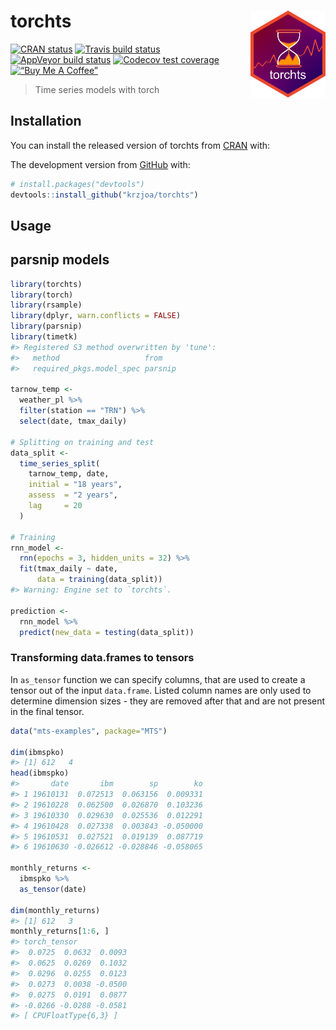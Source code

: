 
<!-- README.md is generated from README.Rmd. Please edit that file -->

# torchts <img src='man/figures/logo.png' align="right" height="139" />

<!-- badges: start -->

[![CRAN
status](https://www.r-pkg.org/badges/version/torchts)](https://CRAN.R-project.org/package=torchts)
[![Travis build
status](https://travis-ci.com/krzjoa/torchts.svg?branch=master)](https://travis-ci.com/krzjoa/torchts)
[![AppVeyor build
status](https://ci.appveyor.com/api/projects/status/github/krzjoa/torchts?branch=master&svg=true)](https://ci.appveyor.com/project/krzjoa/torchts)
[![Codecov test coverage](https://codecov.io/gh/krzjoa/torchts/branch/master/graph/badge.svg)](https://codecov.io/gh/krzjoa/torchts?branch=master)
[![“Buy Me A
Coffee”](https://www.buymeacoffee.com/assets/img/custom_images/orange_img.png)](https://www.buymeacoffee.com/kjoachimiak)
<!-- badges: end -->

> Time series models with torch

## Installation

You can install the released version of torchts from
[CRAN](https://CRAN.R-project.org) with:

The development version from [GitHub](https://github.com/) with:

``` r
# install.packages("devtools")
devtools::install_github("krzjoa/torchts")
```

## Usage

## parsnip models

``` r
library(torchts)
library(torch)
library(rsample)
library(dplyr, warn.conflicts = FALSE)
library(parsnip)
library(timetk)
#> Registered S3 method overwritten by 'tune':
#>   method                   from   
#>   required_pkgs.model_spec parsnip

tarnow_temp <- 
  weather_pl %>% 
  filter(station == "TRN") %>% 
  select(date, tmax_daily)

# Splitting on training and test
data_split <- 
  time_series_split(
    tarnow_temp, date, 
    initial = "18 years",
    assess  = "2 years", 
    lag     = 20
  )

# Training 
rnn_model <- 
  rnn(epochs = 3, hidden_units = 32) %>% 
  fit(tmax_daily ~ date, 
      data = training(data_split))
#> Warning: Engine set to `torchts`.

prediction <-
  rnn_model %>%
  predict(new_data = testing(data_split))
```

### Transforming data.frames to tensors

In `as_tensor` function we can specify columns, that are used to create
a tensor out of the input `data.frame`. Listed column names are only
used to determine dimension sizes - they are removed after that and are
not present in the final tensor.

``` r
data("mts-examples", package="MTS")

dim(ibmspko)
#> [1] 612   4
head(ibmspko)
#>       date       ibm        sp        ko
#> 1 19610131  0.072513  0.063156  0.009331
#> 2 19610228  0.062500  0.026870  0.103236
#> 3 19610330  0.029630  0.025536  0.012291
#> 4 19610428  0.027338  0.003843 -0.050000
#> 5 19610531  0.027521  0.019139  0.087719
#> 6 19610630 -0.026612 -0.028846 -0.058065

monthly_returns <- 
  ibmspko %>% 
  as_tensor(date)

dim(monthly_returns)
#> [1] 612   3
monthly_returns[1:6, ]
#> torch_tensor
#>  0.0725  0.0632  0.0093
#>  0.0625  0.0269  0.1032
#>  0.0296  0.0255  0.0123
#>  0.0273  0.0038 -0.0500
#>  0.0275  0.0191  0.0877
#> -0.0266 -0.0288 -0.0581
#> [ CPUFloatType{6,3} ]
```
